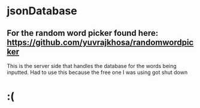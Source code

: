 # jsonDatabase

## For the random word picker found here: https://github.com/yuvrajkhosa/randomwordpicker

This is the server side that handles the database for the words being inputted. Had to use this because the free one I was using got shut down 
# :(
